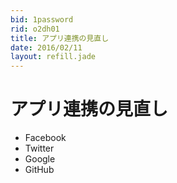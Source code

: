 ```yaml
---
bid: 1password
rid: o2dh01
title: アプリ連携の見直し
date: 2016/02/11
layout: refill.jade
---
```


# アプリ連携の見直し

- Facebook
- Twitter
- Google
- GitHub
